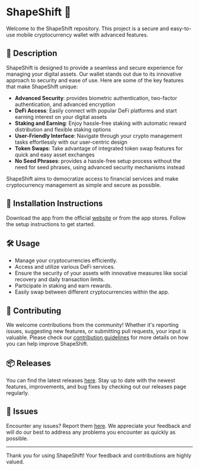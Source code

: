 
# ShapeShift 🚀

Welcome to the ShapeShift repository. This project is a secure and easy-to-use mobile cryptocurrency wallet with advanced features.

## 📜 Description

ShapeShift is designed to provide a seamless and secure experience for managing your digital assets. Our wallet stands out due to its innovative approach to security and ease of use. Here are some of the key features that make ShapeShift unique:

- **Advanced Security**: provides biometric authentication, two-factor authentication, and advanced encryption
- **DeFi Access**: Easily connect with popular DeFi platforms and start earning interest on your digital assets
- **Staking and Earning**: Enjoy hassle-free staking with automatic reward distribution and flexible staking options
- **User-Friendly Interface**: Navigate through your crypto management tasks effortlessly with our user-centric design
- **Token Swaps**: Take advantage of integrated token swap features for quick and easy asset exchanges
- **No Seed Phrases**: provides a hassle-free setup process without the need for seed phrases, using advanced security mechanisms instead

ShapeShift aims to democratize access to financial services and make cryptocurrency management as simple and secure as possible.

## 🚀 Installation Instructions

Download the app from the official [website](https://www.example.com) or from the app stores. Follow the setup instructions to get started.

## 🛠️ Usage

- Manage your cryptocurrencies efficiently.
- Access and utilize various DeFi services.
- Ensure the security of your assets with innovative measures like social recovery and daily transaction limits.
- Participate in staking and earn rewards.
- Easily swap between different cryptocurrencies within the app.

## 🤝 Contributing

We welcome contributions from the community! Whether it's reporting issues, suggesting new features, or submitting pull requests, your input is valuable. Please check our [contribution guidelines](../../contributing) for more details on how you can help improve ShapeShift.

## 📦 Releases

You can find the latest releases [here](../../releases). Stay up to date with the newest features, improvements, and bug fixes by checking out our releases page regularly.

## 🐛 Issues

Encounter any issues? Report them [here](../../issues). We appreciate your feedback and will do our best to address any problems you encounter as quickly as possible.

---

Thank you for using ShapeShift! Your feedback and contributions are highly valued.
